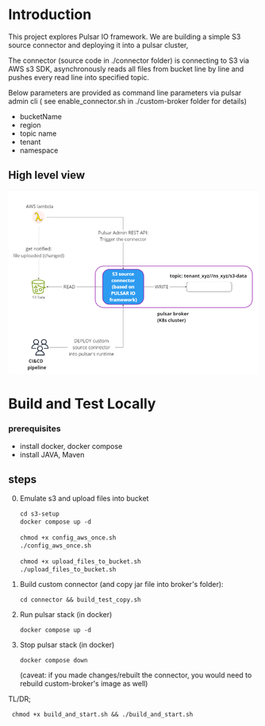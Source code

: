 # Introduction

This project explores Pulsar IO framework. We are building a simple S3 source connector and deploying it into a pulsar cluster,

The connector (source code in ./connector  folder)  is connecting to S3 via AWS s3 SDK, asynchronously reads all files from bucket line by line and pushes every read line into specified topic.

Below parameters are provided as command line parameters via pulsar admin cli ( see enable_connector.sh in ./custom-broker folder for details)
 * bucketName
 * region
 * topic name
 * tenant
 * namespace 


## High level view
![image](./connector_hl.png)


# Build and Test Locally

### prerequisites
* install docker, docker compose
* install JAVA, Maven

## steps

0. Emulate s3 and upload files into bucket
   ```
   cd s3-setup
   docker compose up -d

   chmod +x config_aws_once.sh
   ./config_aws_once.sh

   chmod +x upload_files_to_bucket.sh
   ./upload_files_to_bucket.sh
   
   ```

1. Build custom connector (and copy jar file into broker's folder):
    ```
    cd connector && build_test_copy.sh
    ```
2. Run pulsar stack (in docker) 
    ```
    docker compose up -d
    ```

3. Stop pulsar stack (in docker) 
    ```
    docker compose down
    ```   
    (caveat: if you made changes/rebuilt the connector, you would need to rebuild custom-broker's image as well)


TL/DR; 
```
 chmod +x build_and_start.sh && ./build_and_start.sh
```